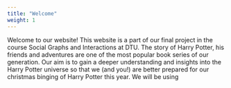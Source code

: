 ```yaml
---
title: "Welcome"
weight: 1
---
```


Welcome to our website!
This website is a part of our final project in the course Social Graphs and Interactions at DTU. The story of Harry Potter, his friends and adventures are one of the most popular book series of our generation. Our aim is to gain a deeper understanding and insights into the Harry Potter universe so that we (and you!) are better prepared for our christmas binging of Harry Potter this year.
We will be using